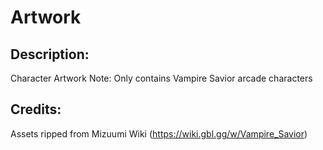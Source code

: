 # Artwork

## Description: 

Character Artwork
Note: Only contains Vampire Savior arcade characters

## Credits: 

Assets ripped from Mizuumi Wiki (https://wiki.gbl.gg/w/Vampire_Savior)

